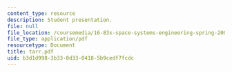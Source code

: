 ```yaml
---
content_type: resource
description: Student presentation.
file: null
file_location: /coursemedia/16-83x-space-systems-engineering-spring-2002-spring-2003/b3d1d9983b330d3304185b9cedf7fcdc_tarr.pdf
file_type: application/pdf
resourcetype: Document
title: tarr.pdf
uid: b3d1d998-3b33-0d33-0418-5b9cedf7fcdc
---
```


